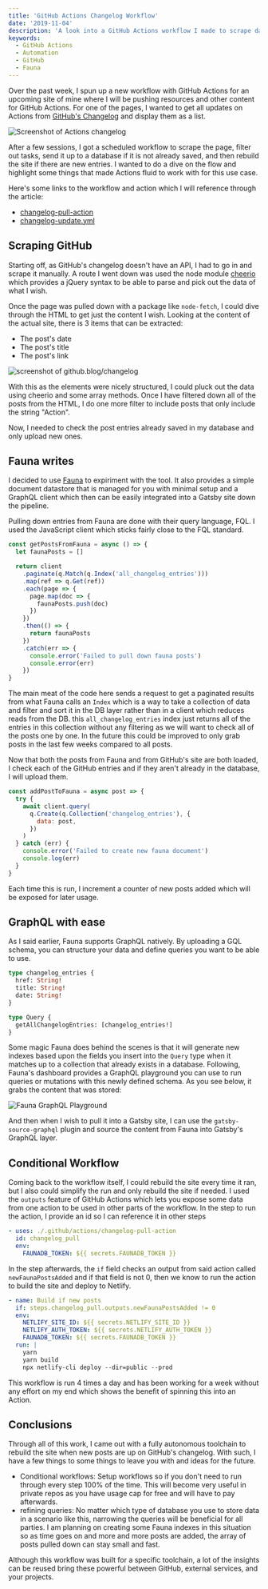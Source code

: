 ```yaml
---
title: 'GitHub Actions Changelog Workflow'
date: '2019-11-04'
description: 'A look into a GitHub Actions workflow I made to scrape data from GitHub and present another viewhigh-level look at how one should use GitHub Actions'
keywords:
  - GitHub Actions
  - Automation
  - GitHub
  - Fauna
---
```


Over the past week, I spun up a new workflow with GitHub Actions for an upcoming site of mine where I will be pushing resources and other content for GitHub Actions. For one of the pages, I wanted to get all updates on Actions from [GitHub's Changelog](https://github.blog/changelog/) and display them as a list.

![Screenshot of Actions changelog](./changelog-screenshot.png)

After a few sessions, I got a scheduled workflow to scrape the page, filter out tasks, send it up to a database if it is not already saved, and then rebuild the site if there are new entries. I wanted to do a dive on the flow and highlight some things that made Actions fluid to work with for this use case.

Here's some links to the workflow and action which I will reference through the article:

- [changelog-pull-action](https://github.com/lannonbr/ActionsResourceSite/tree/master/.github/actions/changelog-pull-action)
- [changelog-update.yml](https://github.com/lannonbr/ActionsResourceSite/blob/master/.github/workflows/changelog-update.yml)

## Scraping GitHub

Starting off, as GitHub's changelog doesn't have an API, I had to go in and scrape it manually. A route I went down was used the node module [cheerio](https://www.npmjs.com/package/cheerio) which provides a jQuery syntax to be able to parse and pick out the data of what I wish.

Once the page was pulled down with a package like `node-fetch`, I could dive through the HTML to get just the content I wish. Looking at the content of the actual site, there is 3 items that can be extracted:

- The post's date
- The post's title
- The post's link

![screenshot of github.blog/changelog](github-changelog-list.png)

With this as the elements were nicely structured, I could pluck out the data using cheerio and some array methods. Once I have filtered down all of the posts from the HTML, I do one more filter to include posts that only include the string "Action".

Now, I needed to check the post entries already saved in my database and only upload new ones.

## Fauna writes

I decided to use [Fauna](https://fauna.com/) to expiriment with the tool. It also provides a simple document datastore that is managed for you with minimal setup and a GraphQL client which then can be easily integrated into a Gatsby site down the pipeline.

Pulling down entries from Fauna are done with their query language, FQL. I used the JavaScript client which sticks fairly close to the FQL standard.

```js
const getPostsFromFauna = async () => {
  let faunaPosts = []

  return client
    .paginate(q.Match(q.Index('all_changelog_entries')))
    .map(ref => q.Get(ref))
    .each(page => {
      page.map(doc => {
        faunaPosts.push(doc)
      })
    })
    .then(() => {
      return faunaPosts
    })
    .catch(err => {
      console.error('Failed to pull down fauna posts')
      console.error(err)
    })
}
```

The main meat of the code here sends a request to get a paginated results from what Fauna calls an `Index` which is a way to take a collection of data and filter and sort it in the DB layer rather than in a client which reduces reads from the DB. this `all_changelog_entries` index just returns all of the entries in this collection without any filtering as we will want to check all of the posts one by one. In the future this could be improved to only grab posts in the last few weeks compared to all posts.

Now that both the posts from Fauna and from GitHub's site are both loaded, I check each of the GitHub entries and if they aren't already in the database, I will upload them.

```js
const addPostToFauna = async post => {
  try {
    await client.query(
      q.Create(q.Collection('changelog_entries'), {
        data: post,
      })
    )
  } catch (err) {
    console.error('Failed to create new fauna document')
    console.log(err)
  }
}
```

Each time this is run, I increment a counter of new posts added which will be exposed for later usage.

## GraphQL with ease

As I said earlier, Fauna supports GraphQL natively. By uploading a GQL schema, you can structure your data and define queries you want to be able to use.

```graphql
type changelog_entries {
  href: String!
  title: String!
  date: String!
}

type Query {
  getAllChangelogEntries: [changelog_entries!]
}
```

Some magic Fauna does behind the scenes is that it will generate new indexes based upon the fields you insert into the `Query` type when it matches up to a collection that already exists in a database. Following, Fauna's dashboard provides a GraphQL playground you can use to run queries or mutations with this newly defined schema. As you see below, it grabs the content that was stored:

![Fauna GraphQL Playground](./fauna-graphql.png)

And then when I wish to pull it into a Gatsby site, I can use the `gatsby-source-graphql` plugin and source the content from Fauna into Gatsby's GraphQL layer.

## Conditional Workflow

Coming back to the workflow itself, I could rebuild the site every time it ran, but I also could simplify the run and only rebuild the site if needed. I used the `outputs` feature of GitHub Actions which lets you expose some data from one action to be used in other parts of the workflow. In the step to run the action, I provide an id so I can reference it in other steps

```yaml
- uses: ./.github/actions/changelog-pull-action
  id: changelog_pull
  env:
    FAUNADB_TOKEN: ${{ secrets.FAUNADB_TOKEN }}
```

In the step afterwards, the `if` field checks an output from said action called `newFaunaPostsAdded` and if that field is not 0, then we know to run the action to build the site and deploy to Netlify.

```yaml
- name: Build if new posts
  if: steps.changelog_pull.outputs.newFaunaPostsAdded != 0
  env:
    NETLIFY_SITE_ID: ${{ secrets.NETLIFY_SITE_ID }}
    NETLIFY_AUTH_TOKEN: ${{ secrets.NETLIFY_AUTH_TOKEN }}
    FAUNADB_TOKEN: ${{ secrets.FAUNADB_TOKEN }}
  run: |
    yarn
    yarn build
    npx netlify-cli deploy --dir=public --prod
```

This workflow is run 4 times a day and has been working for a week without any effort on my end which shows the benefit of spinning this into an Action.

## Conclusions

Through all of this work, I came out with a fully autonomous toolchain to rebuild the site when new posts are up on GitHub's changelog. With such, I have a few things to some things to leave you with and ideas for the future.

- Conditional workflows: Setup workflows so if you don't need to run through every step 100% of the time. This will become very useful in private repos as you have usage cap for free and will have to pay afterwards.
- refining queries: No matter which type of database you use to store data in a scenario like this, narrowing the queries will be beneficial for all parties. I am planning on creating some Fauna indexes in this situation so as time goes on and more and more posts are added, the array of posts pulled down can stay small and fast.

Although this workflow was built for a specific toolchain, a lot of the insights can be reused bring these powerful between GitHub, external services, and your projects.
